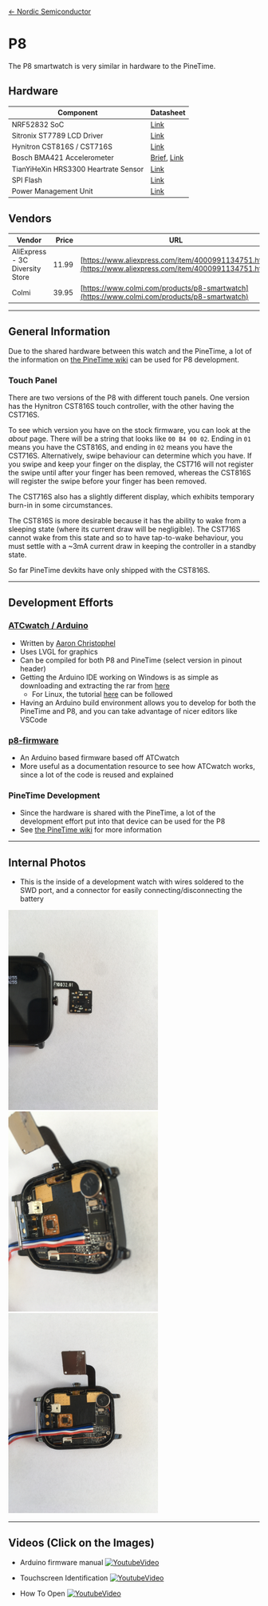 [<- Nordic Semiconductor](.)

# P8
The P8 smartwatch is very similar in hardware to the PineTime. 

## Hardware

| Component | Datasheet |
|-|-|
| NRF52832 SoC | [Link](https://infocenter.nordicsemi.com/pdf/nRF52832_PS_v1.0.pdf)|
| Sitronix ST7789 LCD Driver | [Link](https://wiki.pine64.org/images/5/54/ST7789V_v1.6.pdf) |
| Hynitron CST816S / CST716S | [Link](http://files.pine64.org/doc/datasheet/pinetime/CST816S%E6%95%B0%E6%8D%AE%E6%89%8B%E5%86%8CV1.1.pdf) |
| Bosch BMA421 Accelerometer | [Brief](http://files.pine64.org/doc/datasheet/pinetime/BST-BMA421-FL000.pdf), [Link](https://wiki.pine64.org/images/c/cc/Bst-bma400-ds000.pdf)
| TianYiHeXin HRS3300 Heartrate Sensor | [Link](http://files.pine64.org/doc/datasheet/pinetime/HRS3300%20Heart%20Rate%20Sensor.pdf)|
| SPI Flash | [Link]() |
| Power Management Unit | [Link]() |

## Vendors

| Vendor | Price | URL |
|-|-:|-|
| AliExpress - 3C Diversity Store | 11.99 | [https://www.aliexpress.com/item/4000991134751.html](https://www.aliexpress.com/item/4000991134751.html) |
| Colmi | 39.95 | [https://www.colmi.com/products/p8-smartwatch](https://www.colmi.com/products/p8-smartwatch) |

___
## General Information
Due to the shared hardware between this watch and the PineTime, a lot of the information on [the PineTime wiki](https://wiki.pine64.org/index.php/PineTime) can be used for P8 development.
### Touch Panel
There are two versions of the P8 with different touch panels. One version has the Hynitron CST816S touch controller, with the other having the CST716S.  

To see which version you have on the stock firmware, you can look at the _about_ page. There will be a string that looks like `00 B4 00 02`. Ending in `01` means you have the CST816S, and ending in `02` means you have the CST716S. Alternatively, swipe behaviour can determine which you have. If you swipe and keep your finger on the display, the CST716 will not register the swipe until after your finger has been removed, whereas the CST816S will register the swipe before your finger has been removed.  

The CST716S also has a slightly different display, which exhibits temporary burn-in in some circumstances.  

The CST816S is more desirable because it has the ability to wake from a sleeping state (where its current draw will be negligible). The CST716S cannot wake from this state and so to have tap-to-wake behaviour, you must settle with a ~3mA current draw in keeping the controller in a standby state.

So far PineTime devkits have only shipped with the CST816S.

___
## Development Efforts
### [ATCwatch / Arduino](https://github.com/atc1441/ATCwatch) 
- Written by [Aaron Christophel](https://github.com/atc1441/)
- Uses LVGL for graphics
- Can be compiled for both P8 and PineTime (select version in pinout header)
- Getting the Arduino IDE working on Windows is as simple as downloading and extracting the rar from [here](https://atcnetz.de/downloads/D6Arduino.rar)
  - For Linux, the tutorial [here](https://github.com/0x416c6578/ATCwatch/blob/master/linux-tutorial.md) can be followed
- Having an Arduino build environment allows you to develop for both the PineTime and P8, and you can take advantage of nicer editors like VSCode

### [p8-firmware](https://github.com/0x416c6578/p8-firmware)
- An Arduino based firmware based off ATCwatch
- More useful as a documentation resource to see how ATCwatch works, since a lot of the code is reused and explained

### PineTime Development
- Since the hardware is shared with the PineTime, a lot of the development effort put into that device can be used for the P8
- See [the PineTime wiki](https://wiki.pine64.org/index.php/PineTime) for more information

___
## Internal Photos

- This is the inside of a development watch with wires soldered to the SWD port, and a connector for easily connecting/disconnecting the battery  
<img src="Images/leds.jpg" alt=" " width=" 300" />
<img src="Images/batteryCon.jpg" alt=" " width=" 300" />
<img src="Images/overview.jpg" alt=" " width=" 300" />


___
## Videos (Click on the Images)

- Arduino firmware manual 
[![YoutubeVideo](https://img.youtube.com/vi/4aFDjymXjOw/0.jpg)](https://www.youtube.com/watch?v=4aFDjymXjOw)

- Touchscreen Identification
[![YoutubeVideo](https://img.youtube.com/vi/jgjKaSETY8Y/0.jpg)](https://www.youtube.com/watch?v=jgjKaSETY8Y)

- How To Open
[![YoutubeVideo](https://img.youtube.com/vi/ox1SoyKn7zs/0.jpg)](https://www.youtube.com/watch?v=ox1SoyKn7zs)

